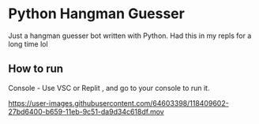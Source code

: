 

# Python Hangman Guesser
Just a hangman guesser bot written with Python. Had this in my repls for a long time lol

## How to run
Console - Use VSC or Replit , and go to your console to run it.



https://user-images.githubusercontent.com/64603398/118409602-27bd6400-b659-11eb-9c51-da9d34c618df.mov
